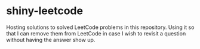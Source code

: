 # shiny-leetcode

Hosting solutions to solved LeetCode problems in this repository. Using it so that I can remove them from LeetCode in case I wish to revisit a question without having the answer show up.